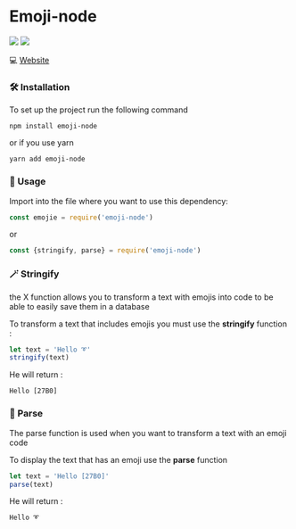 # Emoji-node
![](https://img.shields.io/badge/build-passing-brightgreen?style=flat-square)
![](https://img.shields.io/badge/Version-1.0.0-blueviolet?style=flat-square)

💻 [Website](https://alexandrepletty.com/)

### 🛠️ Installation
To set up the project run the following command
```
npm install emoji-node
```
or if you use yarn
```
yarn add emoji-node
```

### 📰 Usage
Import into the file where you want to use this dependency:
```javascript
const emojie = require('emoji-node')
```
or
```javascript
const {stringify, parse} = require('emoji-node')
```

### 🪄 Stringify
the X function allows you to transform a text with emojis into code to be able to easily save them in a database  

To transform a text that includes emojis you must use the **stringify** function :
```javascript
let text = 'Hello ➰'
stringify(text)
```
He will return :
```text
Hello [27B0]
```

### 🔎 Parse
The parse function is used when you want to transform a text with an emoji code  

To display the text that has an emoji use the **parse** function
```javascript
let text = 'Hello [27B0]'
parse(text)
```
He will return :
```text
Hello ➰
```